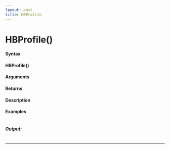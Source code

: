 ```yaml
---
layout: post
title: HBProfile
---
```


# HBProfile()


#### Syntax

#### HBProfile()

#### Arguments

#### Returns

#### Description

#### Examples

```

```

##### Output:

```

```

---